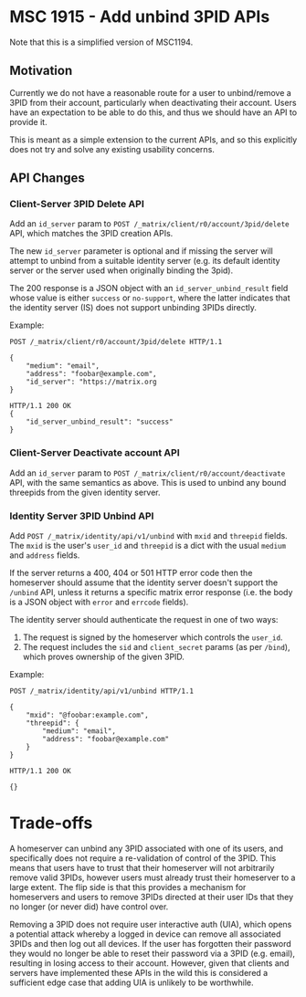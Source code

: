 # MSC 1915 - Add unbind 3PID APIs

Note that this is a simplified version of MSC1194.


## Motivation

Currently we do not have a reasonable route for a user to unbind/remove a 3PID
from their account, particularly when deactivating their account. Users have an
expectation to be able to do this, and thus we should have an API to provide it.

This is meant as a simple extension to the current APIs, and so this explicitly
does not try and solve any existing usability concerns.


## API Changes

### Client-Server 3PID Delete API

Add an `id_server` param to `POST /_matrix/client/r0/account/3pid/delete` API,
which matches the 3PID creation APIs.

The new `id_server` parameter is optional and if missing the server will attempt
to unbind from a suitable identity server (e.g. its default identity server or
the server used when originally binding the 3pid).

The 200 response is a JSON object with an `id_server_unbind_result` field whose
value is either `success` or `no-support`, where the latter indicates that the
identity server (IS) does not support unbinding 3PIDs directly.

Example:

```
POST /_matrix/client/r0/account/3pid/delete HTTP/1.1

{
    "medium": "email",
    "address": "foobar@example.com",
    "id_server": "https://matrix.org
}

HTTP/1.1 200 OK
{
    "id_server_unbind_result": "success"
}
```

### Client-Server Deactivate account API

Add an `id_server` param to `POST /_matrix/client/r0/account/deactivate` API,
with the same semantics as above. This is used to unbind any bound threepids
from the given identity server.


### Identity Server 3PID Unbind API

Add `POST /_matrix/identity/api/v1/unbind` with `mxid` and `threepid` fields.
The `mxid` is the user's `user_id` and `threepid` is a dict with the usual
`medium` and `address` fields.

If the server returns a 400, 404 or 501 HTTP error code then the homeserver
should assume that the identity server doesn't support the `/unbind` API, unless
it returns a specific matrix error response (i.e. the body is a JSON object with
`error` and `errcode` fields).

The identity server should authenticate the request in one of two ways:

1. The request is signed by the homeserver which controls the `user_id`.
2. The request includes the `sid` and `client_secret` params (as per `/bind`),
   which proves ownership of the given 3PID.

Example:

```
POST /_matrix/identity/api/v1/unbind HTTP/1.1

{
    "mxid": "@foobar:example.com",
    "threepid": {
        "medium": "email",
        "address": "foobar@example.com"
    }
}

HTTP/1.1 200 OK

{}
```

# Trade-offs

A homeserver can unbind any 3PID associated with one of its users, and
specifically does not require a re-validation of control of the 3PID. This means
that users have to trust that their homeserver will not arbitrarily remove valid
3PIDs, however users must already trust their homeserver to a large extent. The
flip side is that this provides a mechanism for homeservers and users to remove
3PIDs directed at their user IDs that they no longer (or never did) have control
over.

Removing a 3PID does not require user interactive auth (UIA), which opens a
potential attack whereby a logged in device can remove all associated 3PIDs and
then log out all devices. If the user has forgotten their password they would no
longer be able to reset their password via a 3PID (e.g. email), resulting in
losing access to their account. However, given that clients and servers have
implemented these APIs in the wild this is considered a sufficient edge case
that adding UIA is unlikely to be worthwhile.
